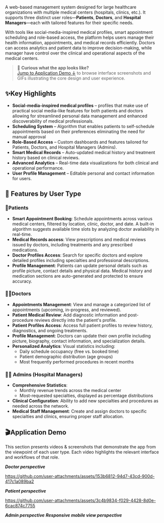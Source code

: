 
A web-based management system designed for large healthcare organizations with multiple medical centers (hospitals, clinics, etc.). It supports three distinct user roles—**Patients**, **Doctors**, and **Hospital Managers**—each with tailored features for their specific needs.

With tools like social-media-inspired medical profiles, smart appointment scheduling and role-based access, the platform helps users manage their health information, appointments, and medical records efficiently. Doctors can access analytics and patient data to improve decision-making, while manager have control over the clinical and operational aspects of the medical centers.

> 🎯 **Curious what the app looks like?**  
[Jump to Application Demo ↓](#application-demo) to browse interface screenshots and GIFs illustrating the core design and user experience.


## ✨**Key Highlights**

- **Social-media-inspired medical profiles** – profiles that make use of practical social media-like features for both patients and doctors allowing for streamlined personal data management and enhanced discoverability of medical professionals.
- **Scheduling System** – Algorithm that enables patients to self-schedule appointments based on their preferences eliminating the need for manual approval
- **Role-Based Access** – Custom dashboards and features tailored for Patients, Doctors, and Hospital Managers (Admins).
- **Smart Medical Records** – Auto-updated medical history and treatment history based on clinical reviews.
- **Advanced Analytics** – Real-time data visualizations for both clinical and operational performance.
- **User Profile Management** – Editable personal and contact information for users.

## 🚀 **Features by User Type**

### 👲**Patients**

- **Smart Appointment Booking**: Schedule appointments across various medical centers, filtered by location, clinic, doctor, and date. A built-in algorithm suggests available time slots by analyzing doctor availability in real-time.
- **Medical Records access**: View prescriptions and medical reviews issued by doctors, including treatments and any prescribed medications.
- **Doctor Profiles Access**: Search for specific doctors and explore detailed profiles including specialties and professional descriptions.
- **Profile Management**: Patients can update personal details such as profile picture, contact details and physical data. Medical history and medication sections are auto-generated and protected to ensure accuracy.

### 👨‍⚕️**Doctors**

- **Appointments Management**: View and manage a categorized list of appointments (upcoming, in-progress, and reviewed).  
- **Patient Medical Review**: Add diagnostic information and post-procedure reviews directly into the patient's profile.
- **Patient Profiles Access**: Access full patient profiles to review history, diagnostics, and ongoing treatments.
- **Profile Management**: Doctors can update their own profile including picture, biography, contact information, and specialization details.
- **Personalized Analytics**: Visual statistics including:
    - Daily schedule occupancy (free vs. booked time)
    - Patient demographic distribution (age groups)
    - Most frequently performed procedures in recent months

### 🧑‍💼 **Admins (Hospital Managers)**

- **Comprehensive Statistics**:
	- Monthly revenue trends across the medical center
	- Most-requested specialties, displayed as percentage distributions
- **Clinical Configuration**: Ability to add new specialties and procedures as needed across the network.
- **Medical Staff Management**: Create and assign doctors to specific specialties and clinics, ensuring proper staff allocation.

## 🎬Application Demo
This section presents videos & screenshots that demonstrate the app from the viewpoint of each user type. Each video highlights the relevant interface and workflows of that role.

***Doctor perspective***



https://github.com/user-attachments/assets/153b6812-94d7-43cd-900d-417c1a089ba2



***Patient perspective***



https://github.com/user-attachments/assets/3c4b9834-f029-4428-8d0e-6cac874c7755



***Admin perspective***
***Responsive mobile view perspective***
